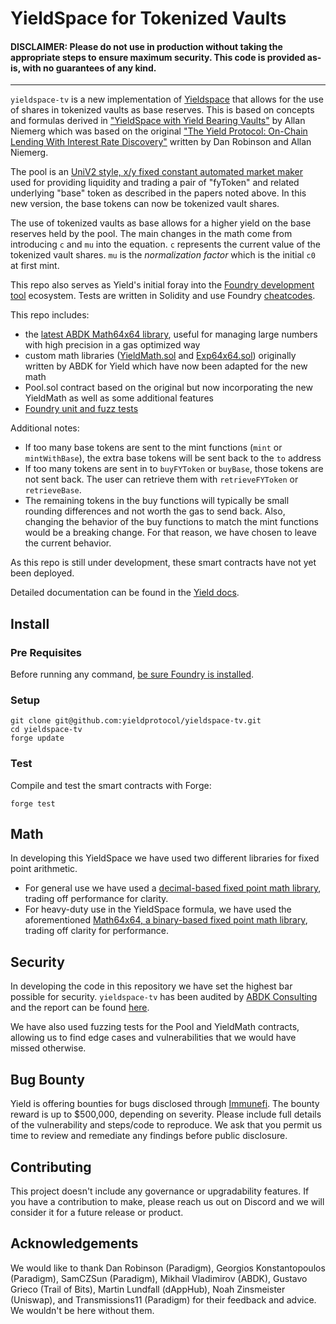 # YieldSpace for Tokenized Vaults

#### DISCLAIMER: Please do not use in production without taking the appropriate steps to ensure maximum security. This code is provided as-is, with no guarantees of any kind.

---

`yieldspace-tv` is a new implementation of [Yieldspace](https://github.com/yieldprotocol/yieldspace-v2) that allows for the use of shares in tokenized vaults as base reserves. This is based on concepts and formulas derived in ["YieldSpace with Yield Bearing Vaults"](https://hackmd.io/lRZ4mgdrRgOpxZQXqKYlFw?both) by Allan Niemerg which was based on the original ["The Yield Protocol: On-Chain Lending With
Interest Rate Discovery"](https://yield.is/Yield.pdf) written by Dan Robinson and Allan Niemerg.

The pool is an [UniV2 style, x/y fixed constant automated market maker](https://uniswap.org/whitepaper.pdf) used for providing liquidity and trading a pair of "fyToken" and related underlying "base" token as described in the papers noted above. In this new version, the base tokens can now be tokenized vault shares.

The use of tokenized vaults as base allows for a higher yield on the base reserves held by the pool. The main changes in the math come from introducing `c` and `mu` into the equation. `c` represents the current value of the tokenized vault shares. `mu` is the _normalization factor_ which is the initial `c0` at first mint.

This repo also serves as Yield's initial foray into the [Foundry development tool](https://github.com/gakonst/foundry) ecosystem. Tests are written in Solidity and use Foundry [cheatcodes](https://github.com/gakonst/foundry/tree/master/forge#cheat-codes).

This repo includes:

- the [latest ABDK Math64x64 library](https://github.com/abdk-consulting/abdk-libraries-solidity/blob/master/ABDKMath64x64.sol), useful for managing large numbers with high precision in a gas optimized way
- custom math libraries ([YieldMath.sol](https://github.com/yieldprotocol/yieldspace-tv/blob/update-yieldmath/src/YieldMath.sol) and [Exp64x64.sol](https://github.com/yieldprotocol/yieldspace-tv/blob/update-yieldmath/src/Exp64x64.sol)) originally written by ABDK for Yield which have now been adapted for the new math
- Pool.sol contract based on the original but now incorporating the new YieldMath as well as some additional features
- [Foundry unit and fuzz tests](https://github.com/yieldprotocol/yieldspace-tv/tree/update-yieldmath/src/test)

Additional notes:

- If too many base tokens are sent to the mint functions (`mint` or `mintWithBase`), the extra base tokens will be sent back to the `to` address
- If too many tokens are sent in to `buyFYToken` or `buyBase`, those tokens are not sent back. The user can retrieve them with `retrieveFYToken` or `retrieveBase`.
- The remaining tokens in the buy functions will typically be small rounding differences and not worth the gas to send back. Also, changing the behavior of the buy functions to match the mint functions would be a breaking change. For that reason, we have chosen to leave the current behavior.

As this repo is still under development, these smart contracts have not yet been deployed.

Detailed documentation can be found in the [Yield docs](docs.yieldprotocol.com).

## Install

### Pre Requisites

Before running any command, [be sure Foundry is installed](https://github.com/gakonst/foundry#installation).

### Setup

```
git clone git@github.com:yieldprotocol/yieldspace-tv.git
cd yieldspace-tv
forge update
```

### Test

Compile and test the smart contracts with Forge:

```
forge test
```

## Math

In developing this YieldSpace we have used two different libraries for fixed point arithmetic.

- For general use we have used a [decimal-based fixed point math library](https://github.com/yieldprotocol/fyDai/blob/master/contracts/helpers/DecimalMath.sol), trading off performance for clarity.
- For heavy-duty use in the YieldSpace formula, we have used the aforementioned [Math64x64, a binary-based fixed point math library](https://github.com/yieldprotocol/yieldspace-tv/blob/update-yieldmath/src/YieldMath.sol), trading off clarity for performance.

## Security

In developing the code in this repository we have set the highest bar possible for security. `yieldspace-tv` has been audited by [ABDK Consulting](https://www.abdk.consulting/) and the report can be found [here](https://github.com/yieldprotocol/yieldspace-tv/blob/main/audit/ABDK_Yield_yieldspace_tv_v_1_0.pdf).

We have also used fuzzing tests for the Pool and YieldMath contracts, allowing us to find edge cases and vulnerabilities that we would have missed otherwise.

## Bug Bounty

Yield is offering bounties for bugs disclosed through [Immunefi](https://immunefi.com/bounty/yieldprotocol). The bounty reward is up to $500,000, depending on severity. Please include full details of the vulnerability and steps/code to reproduce. We ask that you permit us time to review and remediate any findings before public disclosure.

## Contributing

This project doesn't include any governance or upgradability features. If you have a contribution to make, please reach us out on Discord and we will consider it for a future release or product.

## Acknowledgements

We would like to thank Dan Robinson (Paradigm), Georgios Konstantopoulos (Paradigm), SamCZSun (Paradigm), Mikhail Vladimirov (ABDK), Gustavo Grieco (Trail of Bits), Martin Lundfall (dAppHub), Noah Zinsmeister (Uniswap), and Transmissions11 (Paradigm) for their feedback and advice. We wouldn't be here without them.
